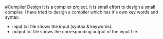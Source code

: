 #Compiler Design
It is a compiler project. It is small effort to design a small compiler. I have tried to design a compiler which has it's own key words and syntax. 
* input.txt file shows the input (syntax & keywords).
* output.txt file shows the corresponding output of the input file.

